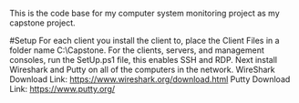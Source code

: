 This is the code base for my computer system monitoring project as my capstone project.

#Setup
For each client you install the client to, place the Client Files in a folder name C:\Capstone.
For the clients, servers, and management consoles, run the SetUp.ps1 file, this enables SSH and RDP.
Next install Wireshark and Putty on all of the computers in the network. 
WireShark Download Link: https://www.wireshark.org/download.html
Putty Download Link: https://www.putty.org/

